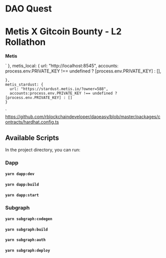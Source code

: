 # DAO Quest

# Metis X Gitcoin Bounty - L2 Rollathon
**Metis**

`  },
    metis_local: {
      url: "http://localhost:8545",
      accounts:
      process.env.PRIVATE_KEY !== undefined ? [process.env.PRIVATE_KEY] : [],
    
    },
    metis_stardust: {
      url: "https://stardust.metis.io/?owner=588",
      accounts:process.env.PRIVATE_KEY !== undefined ? [process.env.PRIVATE_KEY] : []
    }  
  `
https://github.com/rblockchaindeveloper/daoeasy/blob/master/packages/contracts/hardhat.config.ts


## Available Scripts

In the project directory, you can run:

### Dapp

#### `yarn dapp:dev`

#### `yarn dapp:build`

#### `yarn dapp:start`

### Subgraph

#### `yarn subgraph:codegen`

#### `yarn subgraph:build`

#### `yarn subgraph:auth`

#### `yarn subgraph:deploy`
